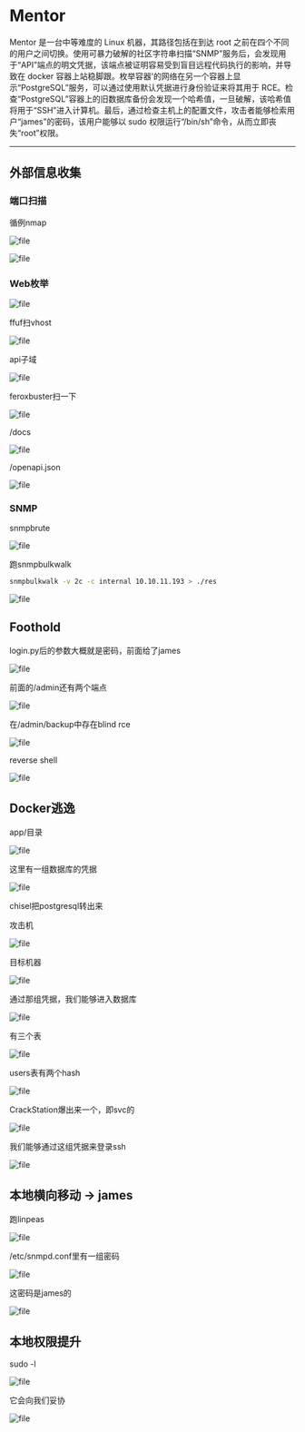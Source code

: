 # Mentor

Mentor 是一台中等难度的 Linux 机器，其路径包括在到达 root 之前在四个不同的用户之间切换。使用可暴力破解的社区字符串扫描“SNMP”服务后，会发现用于“API”端点的明文凭据，该端点被证明容易受到盲目远程代码执行的影响，并导致在 docker 容器上站稳脚跟。枚举容器&#039;的网络在另一个容器上显示“PostgreSQL”服务，可以通过使用默认凭据进行身份验证来将其用于 RCE。检查“PostgreSQL”容器上的旧数据库备份会发现一个哈希值，一旦破解，该哈希值将用于“SSH”进入计算机。最后，通过检查主机上的配置文件，攻击者能够检索用户“james”的密码，该用户能够以 sudo 权限运行“/bin/sh”命令，从而立即丧失“root”权限。

---

## 外部信息收集

### 端口扫描

循例nmap

![file](https://blog.apt250.zip/wp-content/uploads/2024/01/5894a36b-fdb8-2d1b-530e-f34caf6a218d.png)

![file](https://blog.apt250.zip/wp-content/uploads/2024/01/77eb9825-101f-1d37-742e-f09f856b778d.png)

### Web枚举

![file](https://blog.apt250.zip/wp-content/uploads/2024/01/19618436-6837-6faf-88a1-6750bbafa633.png)

ffuf扫vhost

![file](https://blog.apt250.zip/wp-content/uploads/2024/01/424fa3cb-176a-c96c-a9d5-b966bbb1bfc0.png)

api子域

![file](https://blog.apt250.zip/wp-content/uploads/2024/01/c6a8bba6-c606-552c-12f4-09974ca4c40a.png)

feroxbuster扫一下

![file](https://blog.apt250.zip/wp-content/uploads/2024/01/0133baee-9c74-77b2-55bf-90e6bedc1808.png)

/docs

![file](https://blog.apt250.zip/wp-content/uploads/2024/01/39e00fc1-2d4c-edaa-168e-624afe2406c9.png)

/openapi.json

![file](https://blog.apt250.zip/wp-content/uploads/2024/01/343fe036-1f14-de45-23e7-ea54c13d35de.png)

### SNMP

snmpbrute

![file](https://blog.apt250.zip/wp-content/uploads/2024/01/32276242-1d74-309d-b227-b07e09766382.png)

跑snmpbulkwalk

```bash
snmpbulkwalk -v 2c -c internal 10.10.11.193 > ./res
```

![file](https://blog.apt250.zip/wp-content/uploads/2024/01/7c6edb8c-8680-0cb1-7bc0-2f5b406d8f54.png)

## Foothold

login.py后的参数大概就是密码，前面给了james

![file](https://blog.apt250.zip/wp-content/uploads/2024/01/3310ede0-954c-b2e8-f15a-a0b603ba96be.png)

前面的/admin还有两个端点

![file](https://blog.apt250.zip/wp-content/uploads/2024/01/368a048b-9ab3-fdee-6663-b7b5617702b2.png)

在/admin/backup中存在blind rce

![file](https://blog.apt250.zip/wp-content/uploads/2024/01/832d6153-e694-5379-5d3e-dd6b3f2a8b12.png)

reverse shell

![file](https://blog.apt250.zip/wp-content/uploads/2024/01/f1e3303a-529b-1c70-7560-b6e33242d318.png)

## Docker逃逸

app/目录

![file](https://blog.apt250.zip/wp-content/uploads/2024/01/7447dbdc-d9c3-c20b-a1f4-031cfa7ee12c.png)

这里有一组数据库的凭据

![file](https://blog.apt250.zip/wp-content/uploads/2024/01/aab40cef-08af-d109-e6a8-3198288edda7.png)

chisel把postgresql转出来

攻击机

![file](https://blog.apt250.zip/wp-content/uploads/2024/01/76b4a888-df4f-9777-4dce-433e323f227e.png)

目标机器

![file](https://blog.apt250.zip/wp-content/uploads/2024/01/0ddbbbfc-8230-f27d-64f5-f223d5e8edc6.png)

通过那组凭据，我们能够进入数据库

![file](https://blog.apt250.zip/wp-content/uploads/2024/01/a95151b9-e0b2-86a1-40c6-6ac09e9565b6.png)

有三个表

![file](https://blog.apt250.zip/wp-content/uploads/2024/01/25864e04-8688-1019-6896-422082fbb008.png)

users表有两个hash

![file](https://blog.apt250.zip/wp-content/uploads/2024/01/3b10737b-7cb9-9efa-11bc-0d0cf44bb602.png)

CrackStation爆出来一个，即svc的

![file](https://blog.apt250.zip/wp-content/uploads/2024/01/a06d23ef-8a6a-a392-5c80-696ddcb602d9.png)

我们能够通过这组凭据来登录ssh

![file](https://blog.apt250.zip/wp-content/uploads/2024/01/de2dc4b3-0334-28cb-f9be-2cb1b1cc4f82.png)

## 本地横向移动 -> james

跑linpeas

![file](https://blog.apt250.zip/wp-content/uploads/2024/01/8da1599b-86e4-0455-f211-610d119ea835.png)

/etc/snmpd.conf里有一组密码

![file](https://blog.apt250.zip/wp-content/uploads/2024/01/88dcd142-302d-6bb8-89ad-299189283406.png)

这密码是james的

![file](https://blog.apt250.zip/wp-content/uploads/2024/01/5b5bd5b4-069a-8c72-bfcc-8c5172ece8f6.png)

## 本地权限提升

sudo -l

![file](https://blog.apt250.zip/wp-content/uploads/2024/01/2b6a43f5-5a31-4e41-4b7f-362ea4481eb7.png)

它会向我们妥协

![file](https://blog.apt250.zip/wp-content/uploads/2024/01/76acb0b4-bac9-95ee-eac2-35549f46eb7c.png)
